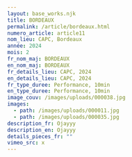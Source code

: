 ```yaml
---
layout: base_works.njk
title: BORDEAUX
permalink: /article/bordeaux.html
numero_article: article11
nom_lieu: CAPC, Bordeaux
année: 2024
mois: 2
fr_nom_maj: BORDEAUX
en_nom_maj: BORDEAUX
fr_details_lieu: CAPC, 2024
en_details_lieu: CAPC, 2024
fr_type_duree: Performance, 10min
en_type_duree: Performance, 10min
image_couv: /images/uploads/000038.jpg
images:
  - path: /images/uploads/000011.jpg
  - path: /images/uploads/000035.jpg
description_fr: O﻿jayyy
description_en: O﻿jayyy
details_pieces_fr: ""
vimeo_src: x
---
```

